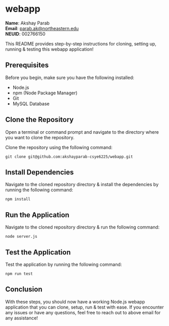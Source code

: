 # webapp
**Name**: Akshay Parab \
**Email**: parab.ak@northeastern.edu \
**NEUID**: 002766150

This README provides step-by-step instructions for cloning, setting up, running & testing this webapp application!

## Prerequisites
Before you begin, make sure you have the following installed:

* Node.js
* npm (Node Package Manager)
* Git
* MySQL Database

## Clone the Repository
Open a terminal or command prompt and navigate to the directory where you want to clone the repository.

Clone the repository using the following command:
```
git clone git@github.com:akshayparab-csye6225/webapp.git
```

## Install Dependencies

Navigate to the cloned repository directory & install the dependencies by running the following command:

```
npm install
```
## Run the Application

Navigate to the cloned repository directory & run the following command:

```
node server.js
```
## Test the Application
Test the application by running the following command:
```
npm run test
```

## Conclusion
With these steps, you should now have a working Node.js webapp application that you can clone, setup, run & test with ease. If you encounter any issues or have any questions, feel free to reach out to above email for any assistance!
